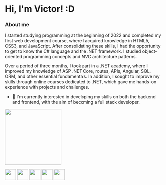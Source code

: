 # Hi, I'm Victor! :D
         

### About me

I started studying programming at the beginning of 2022 and completed my first web development course, where I acquired knowledge in HTML5, CSS3, and JavaScript. After consolidating these skills, I had the opportunity to get to know the C# language and the .NET framework. I studied object-oriented programming concepts and MVC architecture patterns.

Over a period of three months, I took part in a .NET academy, where I improved my knowledge of ASP .NET Core, routes, APIs, Angular, SQL, ORM, and other essential fundamentals. In addition, I sought to improve my skills through online courses dedicated to .NET, which gave me hands-on experience with projects and challenges.


- 🎯 I'm currently interested in developing my skills on both the backend and frontend, with the aim of becoming a full stack developer.



<div>
         <a href="https://github.com/victorchaves10">
           <img height="180em" src="https://github-readme-stats.vercel.app/api/top-langs/?username=victorchaves10&layout=compact&langs_count=8&theme=dracula&hide=scss,less"/>
         </a>
</div>

<img src="https://cdn.jsdelivr.net/gh/devicons/devicon/icons/html5/html5-original.svg" width="35px" />   <img src="https://cdn.jsdelivr.net/gh/devicons/devicon/icons/css3/css3-original.svg" width="35px" />   <img src="https://cdn.jsdelivr.net/gh/devicons/devicon/icons/javascript/javascript-original.svg" width="35px" />   <img src="https://cdn.jsdelivr.net/gh/devicons/devicon/icons/csharp/csharp-original.svg" width="35px" />   <img src="https://cdn.jsdelivr.net/gh/devicons/devicon/icons/dotnetcore/dotnetcore-original.svg" width="35px"/>
          
          
          















